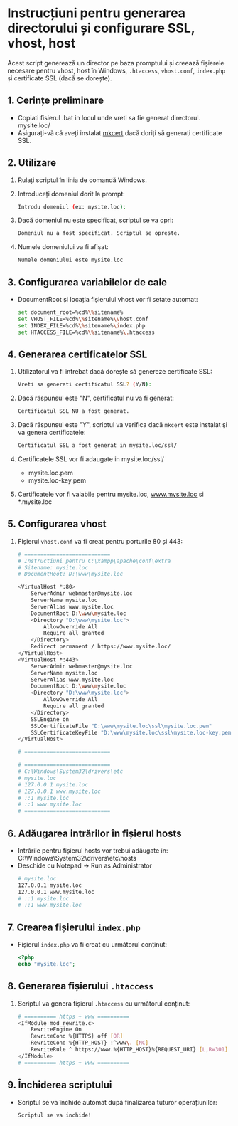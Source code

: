 # Instrucțiuni pentru generarea directorului și configurare SSL, vhost, host

Acest script generează un director pe baza promptului și creează fișierele necesare pentru vhost, host în Windows, `.htaccess`, `vhost.conf`, `index.php` și certificate SSL (dacă se dorește).

## 1. Cerințe preliminare
- Copiati fisierul .bat in locul unde vreti sa fie generat directorul. mysite.loc/
- Asigurați-vă că aveți instalat [mkcert](https://github.com/FiloSottile/mkcert) dacă doriți să generați certificate SSL.

## 2. Utilizare

1. Rulați scriptul în linia de comandă Windows.

2. Introduceți domeniul dorit la prompt:
	```sh
	Introdu domeniul (ex: mysite.loc):
	```

3. Dacă domeniul nu este specificat, scriptul se va opri:
	```sh
	Domeniul nu a fost specificat. Scriptul se opreste.
	```

4. Numele domeniului va fi afișat:
	```sh
	Numele domeniului este mysite.loc
	```

## 3. Configurarea variabilelor de cale

- DocumentRoot și locația fișierului vhost vor fi setate automat:
	```sh
	set document_root=%cd%\%sitename%
	set VHOST_FILE=%cd%\%sitename%\vhost.conf
	set INDEX_FILE=%cd%\%sitename%\index.php
	set HTACCESS_FILE=%cd%\%sitename%\.htaccess
	```

## 4. Generarea certificatelor SSL

1. Utilizatorul va fi întrebat dacă dorește să genereze certificate SSL:
	```sh
	Vreti sa generati certificatul SSL? (Y/N):
	```

2. Dacă răspunsul este "N", certificatul nu va fi generat:
	```sh
	Certificatul SSL NU a fost generat.
	```

3. Dacă răspunsul este "Y", scriptul va verifica dacă `mkcert` este instalat și va genera certificatele:
	```sh
	Certificatul SSL a fost generat in mysite.loc/ssl/
	```
4. Certificatele SSL vor fi adaugate in mysite.loc/ssl/
	- mysite.loc.pem
	- mysite.loc-key.pem
	
5. Certificatele vor fi valabile pentru mysite.loc, www.mysite.loc si *.mysite.loc


## 5. Configurarea vhost

1. Fișierul `vhost.conf` va fi creat pentru porturile 80 și 443:
	```sh
	# =========================== 
	# Instructiuni pentru C:\xampp\apache\conf\extra 
	# Sitename: mysite.loc 
	# DocumentRoot: D:\www\mysite.loc 
 
	<VirtualHost *:80>
		ServerAdmin webmaster@mysite.loc
		ServerName mysite.loc
		ServerAlias www.mysite.loc
		DocumentRoot D:\www\mysite.loc
		<Directory "D:\www\mysite.loc">
			AllowOverride All
			Require all granted
		</Directory>
		Redirect permanent / https://www.mysite.loc/
	</VirtualHost>
	<VirtualHost *:443>
		ServerAdmin webmaster@mysite.loc
		ServerName mysite.loc
		ServerAlias www.mysite.loc
		DocumentRoot D:\www\mysite.loc
		<Directory "D:\www\mysite.loc">
			AllowOverride All
			Require all granted
		</Directory>
		SSLEngine on
		SSLCertificateFile "D:\www\mysite.loc\ssl\mysite.loc.pem"
		SSLCertificateKeyFile "D:\www\mysite.loc\ssl\mysite.loc-key.pem"
	</VirtualHost>
 
	# =========================== 

	# ===========================
	# C:\Windows\System32\drivers\etc
	# mysite.loc
	# 127.0.0.1 mysite.loc
	# 127.0.0.1 www.mysite.loc
	# ::1 mysite.loc
	# ::1 www.mysite.loc
	# ===========================
	```

## 6. Adăugarea intrărilor în fișierul hosts

- Intrările pentru fișierul hosts vor trebui adăugate in: C:\Windows\System32\drivers\etc\hosts
- Deschide cu Notepad -> Run as Administrator
	```sh
	# mysite.loc
	127.0.0.1 mysite.loc
	127.0.0.1 www.mysite.loc
	# ::1 mysite.loc
	# ::1 www.mysite.loc
	```

## 7. Crearea fișierului `index.php`

- Fișierul `index.php` va fi creat cu următorul conținut:
	```php
	<?php
	echo "mysite.loc";
	```

## 8. Generarea fișierului `.htaccess`

1. Scriptul va genera fișierul `.htaccess` cu următorul conținut:
	```sh
	# ========== https + www ==========
	<IfModule mod_rewrite.c>
		RewriteEngine On
		RewriteCond %{HTTPS} off [OR]
		RewriteCond %{HTTP_HOST} !^www\. [NC]
		RewriteRule ^ https://www.%{HTTP_HOST}%{REQUEST_URI} [L,R=301]
	</IfModule>
	# ========== https + www ==========
	```

## 9. Închiderea scriptului

- Scriptul se va închide automat după finalizarea tuturor operațiunilor:
	```sh
	Scriptul se va inchide!
	```
